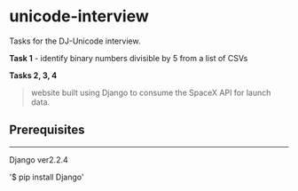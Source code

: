 # unicode-interview
Tasks for the DJ-Unicode interview.

**Task 1** - identify binary numbers divisible by 5 from a list of CSVs

**Tasks 2, 3, 4**

> website built using Django to consume the SpaceX API for launch data.

## Prerequisites

-----------

Django ver2.2.4

'$ pip install Django'
